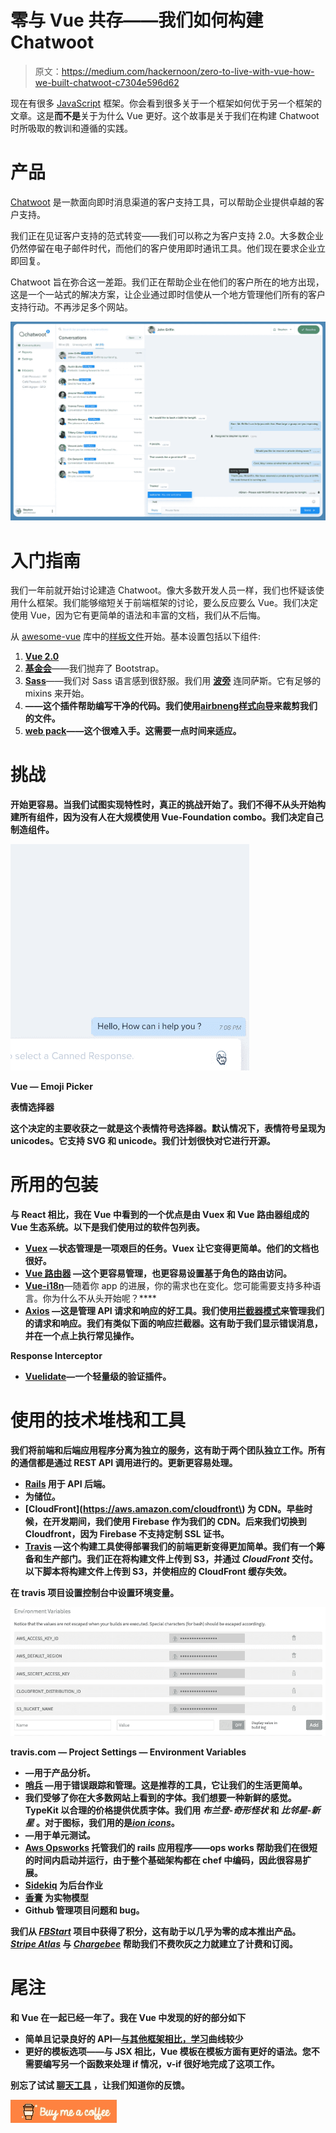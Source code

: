 # 零与 Vue 共存——我们如何构建 Chatwoot

> 原文：<https://medium.com/hackernoon/zero-to-live-with-vue-how-we-built-chatwoot-c7304e596d62>

现在有很多 [JavaScript](https://hackernoon.com/tagged/javascript) 框架。你会看到很多关于一个框架如何优于另一个框架的文章。这是**而不是**关于为什么 Vue 更好。这个故事是关于我们在构建 Chatwoot 时所吸取的教训和遵循的实践。

# **产品**

[Chatwoot](https://www.chatwoot.com?utm_source=medium) 是一款面向即时消息渠道的客户支持工具，可以帮助企业提供卓越的客户支持。

我们正在见证客户支持的范式转变——我们可以称之为客户支持 2.0。大多数企业仍然停留在电子邮件时代，而他们的客户使用即时通讯工具。他们现在要求企业立即回复。

Chatwoot 旨在弥合这一差距。我们正在帮助企业在他们的客户所在的地方出现，这是一个一站式的解决方案，让企业通过即时信使从一个地方管理他们所有的客户支持行动。不再涉足多个网站。

![](img/8f8c16a8173b9387542751c19178178c.png)

# 入门指南

我们一年前就开始讨论建造 Chatwoot。像大多数开发人员一样，我们也怀疑该使用什么框架。我们能够缩短关于前端框架的讨论，要么反应要么 Vue。我们决定使用 Vue，因为它有更简单的语法和丰富的文档，我们从不后悔。

从 [awesome-vue](https://github.com/vuejs/awesome-vue) 库中的[样板文件](https://github.com/vuejs/awesome-vue#scaffold)开始。基本设置包括以下组件:

1.  [**Vue 2.0**](https://vuejs.org/)
2.  [**基金会**](https://foundation.zurb.com/)——我们抛弃了 Bootstrap。
3.  [**Sass**](http://sass-lang.com/)——我们对 Sass 语言感到很舒服。我们用 [**波旁**](http://bourbon.io/) 连同萨斯。它有足够的 mixins 来开始。
4.  [](https://eslint.org/)**——这个插件帮助编写干净的代码。我们使用[airbneng](https://medium.com/u/ebe93072cafd?source=post_page-----c7304e596d62--------------------------------)[样式向导](https://github.com/airbnb/javascript)来裁剪我们的文件。**
5.  **[**web pack**](https://webpack.js.org/)——这个很难入手。这需要一点时间来适应。**

# **挑战**

**开始更容易。当我们试图实现特性时，真正的挑战开始了。我们不得不从头开始构建所有组件，因为没有人在大规模使用 Vue-Foundation combo。我们决定自己制造组件。**

**![](img/1f73f3593427d1662beaa73baf959269.png)**

**Vue — Emoji Picker**

****表情选择器****

**这个决定的主要收获之一就是这个表情符号选择器。默认情况下，表情符号呈现为 unicodes。它支持 SVG 和 unicode。我们计划很快对它进行开源。**

# **所用的包装**

**与 React 相比，我在 Vue 中看到的一个优点是由 Vuex 和 Vue 路由器组成的 Vue 生态系统。以下是我们使用过的软件包列表。**

*   **[**Vuex**](https://vuex.vuejs.org/en/intro.html) —状态管理是一项艰巨的任务。Vuex 让它变得更简单。他们的文档也很好。**
*   **[**Vue 路由器**](https://router.vuejs.org/) —这个更容易管理，也更容易设置基于角色的路由访问。**
*   **[**Vue-i18n**](https://github.com/kazupon/vue-i18n)**—随着你 app 的进展，你的需求也在变化。您可能需要支持多种语言。你为什么不从头开始呢？****
*   ****[**Axios**](https://github.com/axios/axios) —这是管理 API 请求和响应的好工具。我们使用[拦截器模式](https://en.wikipedia.org/wiki/Interceptor_pattern)来管理我们的请求和响应。我们有类似下面的响应拦截器。这有助于我们显示错误消息，并在一个点上执行常见操作。****

****Response Interceptor****

*   ****[**Vuelidate**](https://monterail.github.io/vuelidate/)**—一个轻量级的验证插件。******

# ******使用的技术堆栈和工具******

******我们将前端和后端应用程序分离为独立的服务，这有助于两个团队独立工作。所有的通信都是通过 REST API 调用进行的。更新更容易处理。******

*   ******[**Rails**](http://rubyonrails.org/) 用于 API 后端。******
*   ****[](https://aws.amazon.com/s3/)**为储位。******
*   ******[**CloudFront**](https://aws.amazon.com/cloudfront\) 为 CDN。早些时候，在开发期间，我们使用 Firebase 作为我们的 CDN。后来我们切换到 Cloudfront，因为 Firebase 不支持定制 SSL 证书。******
*   ****[**Travis**](https://travis-ci.com) —这个构建工具使得部署我们的前端更新变得更加简单。我们有一个筹备和生产部门。我们正在将构建文件上传到 S3，并通过 *CloudFront* 交付。以下脚本将构建文件上传到 S3，并使相应的 CloudFront 缓存失效。****

****在 travis 项目设置控制台中设置环境变量。****

****![](img/99c8ed1219a0a769ae3dc6ef73221be7.png)****

****travis.com — Project Settings — Environment Variables****

*   ****[](http://mixpanel.com/)**—用于产品分析。******
*   ******[**哨兵**](https://sentry.io/welcome/) —用于错误跟踪和管理。这是推荐的工具，它让我们的生活更简单。******
*   ****我们受够了你在大多数网站上看到的字体。我们想要一种新鲜的感觉。TypeKit 以合理的价格提供优质字体。我们用 ***布兰登-奇形怪状*** 和 ***比邻星-新星*** 。对于图标，我们用的是[***ion icons***](http://ionicons.com/)。****
*   ****[](http://karma-runner.github.io/1.0/index.html)**—用于单元测试。******
*   ******[**Aws Opsworks**](https://aws.amazon.com/opsworks/) 托管我们的 rails 应用程序——ops works 帮助我们在很短的时间内启动并运行，由于整个基础架构都在 chef 中编码，因此很容易扩展。******
*   ****[**Sidekiq**](https://github.com/mperham/sidekiq) 为后台作业****
*   ****[**香膏**](https://balsamiq.com/) 为实物模型****
*   ******Github** 管理项目问题和 bug。****

****我们从 [*FBStart*](https://developers.facebook.com/fbstart/) 项目中获得了积分，这有助于以几乎为零的成本推出产品。 [*Stripe Atlas*](https://stripe.com/atlas) 与 [*Chargebee*](https://www.chargebee.com/) 帮助我们不费吹灰之力就建立了计费和订阅。****

# ****尾注****

****和 Vue 在一起已经一年了。我在 Vue 中发现的好的部分如下****

*   ****简单且记录良好的 API—[与其他框架相比，学习](https://hackernoon.com/tagged/learning)曲线较少****
*   ****更好的模板选项——与 JSX 相比，Vue 模板在模板方面有更好的语法。您不需要编写另一个函数来处理 if 情况，v-if 很好地完成了这项工作。****

****别忘了试试 [**聊天工具**](https://www.chatwoot.com?utm_source=medium) ，让我们知道你的反馈。****

****[![](img/83dc7212ef8502659c81086ad58b8d96.png)](http://buymeacoff.ee/pranavrajs)****